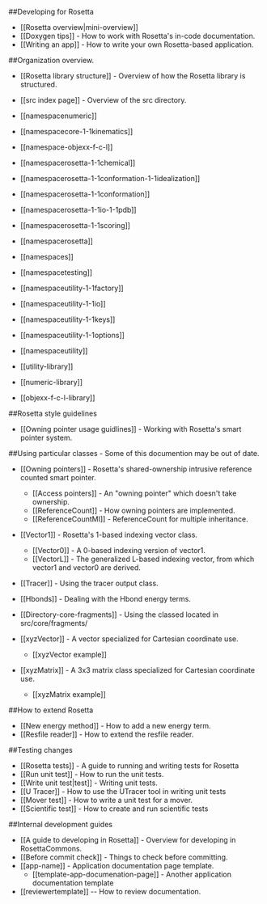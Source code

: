 
##Developing for Rosetta

- [[Rosetta overview|mini-overview]]
- [[Doxygen tips]] - How to work with Rosetta's in-code documentation.
- [[Writing an app]] - How to write your own Rosetta-based application.

##Organization overview.
- [[Rosetta library structure]] - Overview of how the Rosetta library is structured.
- [[src index page]] - Overview of the src directory.

- [[namespacenumeric]]
- [[namespacecore-1-1kinematics]]
- [[namespace-objexx-f-c-l]]
- [[namespacerosetta-1-1chemical]]
- [[namespacerosetta-1-1conformation-1-1idealization]]
- [[namespacerosetta-1-1conformation]]
- [[namespacerosetta-1-1io-1-1pdb]]
- [[namespacerosetta-1-1scoring]]
- [[namespacerosetta]]
- [[namespaces]]
- [[namespacetesting]]
- [[namespaceutility-1-1factory]]
- [[namespaceutility-1-1io]]
- [[namespaceutility-1-1keys]]
- [[namespaceutility-1-1options]]
- [[namespaceutility]]
- [[utility-library]]
- [[numeric-library]]
- [[objexx-f-c-l-library]]

##Rosetta style guidelines

- [[Owning pointer usage guidlines]] - Working with Rosetta's smart pointer system.

##Using particular classes - Some of this documention may be out of date.

- [[Owning pointers]] - Rosetta's shared-ownership intrusive reference counted smart pointer.
    * [[Access pointers]] - An "owning pointer" which doesn't take ownership.
    * [[ReferenceCount]] - How owning pointers are implemented.
    * [[ReferenceCountMI]] - ReferenceCount for multiple inheritance.
- [[Vector1]] - Rosetta's 1-based indexing vector class.
    * [[Vector0]] - A 0-based indexing version of vector1.
    * [[VectorL]] - The generalized L-based indexing vector, from which vector1 and vector0 are derived.
- [[Tracer]] - Using the tracer output class.

- [[Hbonds]] - Dealing with the Hbond energy terms.
- [[Directory-core-fragments]] - Using the classed located in src/core/fragments/

- [[xyzVector]] - A vector specialized for Cartesian coordinate use.
    * [[xyzVector example]]
- [[xyzMatrix]] - A 3x3 matrix class specialized for Cartesian coordinate use.
    * [[xyzMatrix example]]

##How to extend Rosetta

- [[New energy method]] - How to add a new energy term.
- [[Resfile reader]] - How to extend the resfile reader.

##Testing changes

- [[Rosetta tests]] - A guide to running and writing tests for Rosetta
- [[Run unit test]] - How to run the unit tests.
- [[Write unit test|test]] - Writing unit tests.
- [[U Tracer]] - How to use the UTracer tool in writing unit tests
- [[Mover test]] - How to write a unit test for a mover.  
- [[Scientific test]] - How to create and run scientific tests

##Internal development guides

- [[A guide to developing in Rosetta]] - Overview for developing in RosettaCommons.  
- [[Before commit check]] - Things to check before committing.  
- [[app-name]] - Application documentation page template.
    * [[template-app-documenation-page]] - Another application documentation template
- [[reviewertemplate]] -- How to review documentation.  



